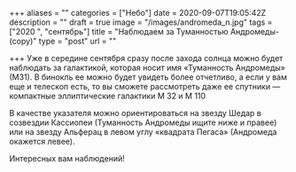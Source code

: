 +++
aliases = ""
categories = ["Небо"]
date = 2020-09-07T19:05:42Z
description = ""
draft = true
image = "/images/andromeda_n.jpg"
tags = ["2020 ", "сентябрь"]
title = "Наблюдаем за Туманностью Андромеды-(copy)"
type = "post"
url = ""

+++
Уже в середине сентября сразу после захода солнца можно будет наблюдать за галактикой, которая носит имя «Туманность Андромеды» (М31). В бинокль ее можно будет увидеть более отчетливо, а если у вам еще и телескоп есть, то вы сможете рассмотреть даже ее спутники — компактные эллиптические галактики М 32 и М 110  
  
В качестве указателя можно ориентироваться на звезду Шедар в созвездии Кассиопеи (Туманность Андромеды ищите ниже и правее) или на звезду Альферац в левом углу «квадрата Пегаса» (Андромеда окажется левее).  
  
Интересных вам наблюдений!